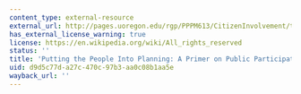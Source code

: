 ```yaml
---
content_type: external-resource
external_url: http://pages.uoregon.edu/rgp/PPPM613/CitizenInvolvement/toc.htm
has_external_license_warning: true
license: https://en.wikipedia.org/wiki/All_rights_reserved
status: ''
title: 'Putting the People Into Planning: A Primer on Public Participation in Planning'
uid: d9d5c77d-a27c-470c-97b3-aa0c08b1aa5e
wayback_url: ''
---
```


